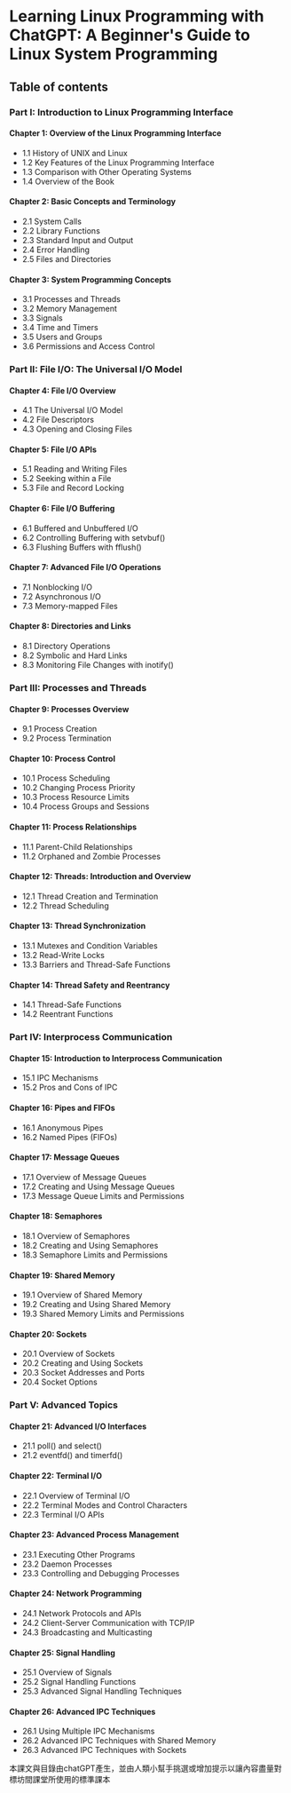 # Learning Linux Programming with ChatGPT: A Beginner's Guide to Linux System Programming

## Table of contents

### Part I: Introduction to Linux Programming Interface

####   Chapter 1: Overview of the Linux Programming Interface
* 1.1 History of UNIX and Linux
* 1.2 Key Features of the Linux Programming Interface
* 1.3 Comparison with Other Operating Systems
* 1.4 Overview of the Book
####  Chapter 2: Basic Concepts and Terminology
* 2.1 System Calls
* 2.2 Library Functions
* 2.3 Standard Input and Output
* 2.4 Error Handling
* 2.5 Files and Directories
####  Chapter 3: System Programming Concepts
* 3.1 Processes and Threads
* 3.2 Memory Management
*  3.3 Signals
* 3.4 Time and Timers
* 3.5 Users and Groups
* 3.6 Permissions and Access Control

### Part II: File I/O: The Universal I/O Model

####  Chapter 4: File I/O Overview
* 4.1 The Universal I/O Model
* 4.2 File Descriptors
* 4.3 Opening and Closing Files
####  Chapter 5: File I/O APIs
* 5.1 Reading and Writing Files
* 5.2 Seeking within a File
* 5.3 File and Record Locking
####  Chapter 6: File I/O Buffering
* 6.1 Buffered and Unbuffered I/O
* 6.2 Controlling Buffering with setvbuf()
* 6.3 Flushing Buffers with fflush()
####  Chapter 7: Advanced File I/O Operations
* 7.1 Nonblocking I/O
* 7.2 Asynchronous I/O
* 7.3 Memory-mapped Files
####  Chapter 8: Directories and Links
* 8.1 Directory Operations
* 8.2 Symbolic and Hard Links
* 8.3 Monitoring File Changes with inotify()

### Part III: Processes and Threads

####  Chapter 9: Processes Overview
* 9.1 Process Creation
* 9.2 Process Termination
####  Chapter 10: Process Control
* 10.1 Process Scheduling
* 10.2 Changing Process Priority
* 10.3 Process Resource Limits
* 10.4 Process Groups and Sessions
####  Chapter 11: Process Relationships
* 11.1 Parent-Child Relationships
* 11.2 Orphaned and Zombie Processes
####  Chapter 12: Threads: Introduction and Overview
* 12.1 Thread Creation and Termination
* 12.2 Thread Scheduling
####  Chapter 13: Thread Synchronization
* 13.1 Mutexes and Condition Variables
* 13.2 Read-Write Locks
* 13.3 Barriers and Thread-Safe Functions
####  Chapter 14: Thread Safety and Reentrancy
* 14.1 Thread-Safe Functions
* 14.2 Reentrant Functions

###  Part IV: Interprocess Communication

####  Chapter 15: Introduction to Interprocess Communication
* 15.1 IPC Mechanisms
* 15.2 Pros and Cons of IPC
####  Chapter 16: Pipes and FIFOs
* 16.1 Anonymous Pipes
* 16.2 Named Pipes (FIFOs)
####  Chapter 17: Message Queues
* 17.1 Overview of Message Queues
* 17.2 Creating and Using Message Queues
* 17.3 Message Queue Limits and Permissions
####  Chapter 18: Semaphores
* 18.1 Overview of Semaphores
* 18.2 Creating and Using Semaphores
* 18.3 Semaphore Limits and Permissions
####  Chapter 19: Shared Memory
* 19.1 Overview of Shared Memory
* 19.2 Creating and Using Shared Memory
* 19.3 Shared Memory Limits and Permissions
####  Chapter 20: Sockets
* 20.1 Overview of Sockets
* 20.2 Creating and Using Sockets
* 20.3 Socket Addresses and Ports
* 20.4 Socket Options

### Part V: Advanced Topics

####  Chapter 21: Advanced I/O Interfaces
* 21.1 poll() and select()
* 21.2 eventfd() and timerfd()
####  Chapter 22: Terminal I/O
* 22.1 Overview of Terminal I/O
* 22.2 Terminal Modes and Control Characters
* 22.3 Terminal I/O APIs
####  Chapter 23: Advanced Process Management
* 23.1 Executing Other Programs
* 23.2 Daemon Processes
* 23.3 Controlling and Debugging Processes
####  Chapter 24: Network Programming
* 24.1 Network Protocols and APIs
* 24.2 Client-Server Communication with TCP/IP
* 24.3 Broadcasting and Multicasting
####  Chapter 25: Signal Handling
* 25.1 Overview of Signals
* 25.2 Signal Handling Functions
* 25.3 Advanced Signal Handling Techniques
####  Chapter 26: Advanced IPC Techniques
* 26.1 Using Multiple IPC Mechanisms
* 26.2 Advanced IPC Techniques with Shared Memory
* 26.3 Advanced IPC Techniques with Sockets


本課文與目錄由chatGPT產生，並由人類小幫手挑選或增加提示以讓內容盡量對標坊間課堂所使用的標準課本
